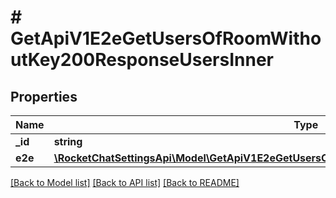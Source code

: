 # # GetApiV1E2eGetUsersOfRoomWithoutKey200ResponseUsersInner

## Properties

Name | Type | Description | Notes
------------ | ------------- | ------------- | -------------
**_id** | **string** |  | [optional]
**e2e** | [**\RocketChatSettingsApi\Model\GetApiV1E2eGetUsersOfRoomWithoutKey200ResponseUsersInnerE2e**](GetApiV1E2eGetUsersOfRoomWithoutKey200ResponseUsersInnerE2e.md) |  | [optional]

[[Back to Model list]](../../README.md#models) [[Back to API list]](../../README.md#endpoints) [[Back to README]](../../README.md)
